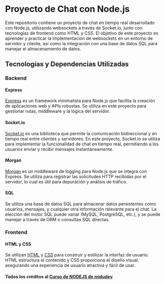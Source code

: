 # Proyecto de Chat con Node.js

Este repositorio contiene un proyecto de chat en tiempo real desarrollado con Node.js, utilizando websockets a través de Socket.io, junto con tecnologías de frontend como HTML y CSS. El objetivo de este proyecto es aprender y practicar la implementación de websockets en un entorno de servidor y cliente, así como la integración con una base de datos SQL para manejar el almacenamiento de datos.

## Tecnologías y Dependencias Utilizadas

### Backend

#### Express

[Express](https://expressjs.com/) es un framework minimalista para Node.js que facilita la creación de aplicaciones web y APIs robustas. Se utiliza en este proyecto para gestionar rutas, middleware y la lógica del servidor.

#### Socket.io

[Socket.io](https://socket.io/) es una biblioteca que permite la comunicación bidireccional y en tiempo real entre clientes y servidores. En este proyecto, Socket.io se utiliza para implementar la funcionalidad de chat en tiempo real, permitiendo a los usuarios enviar y recibir mensajes instantáneamente.

#### Morgan

[Morgan](https://github.com/expressjs/morgan) es un middleware de logging para Node.js que se integra con Express. Se utiliza para registrar las solicitudes HTTP recibidas por el servidor, lo cual es útil para depuración y análisis de tráfico.

#### SQL

Se utiliza una base de datos SQL para almacenar datos persistentes como usuarios, mensajes, y cualquier otra información relevante para el chat. La elección del motor SQL puede variar (MySQL, PostgreSQL, etc.), y se puede manejar a través de ORM o consultas SQL directas.

### Frontend

#### HTML y CSS

Se utilizan [HTML](https://developer.mozilla.org/en-US/docs/Web/HTML) y [CSS](https://developer.mozilla.org/en-US/docs/Web/CSS) para construir y estilizar la interfaz de usuario. HTML estructura el contenido y CSS proporciona el diseño visual, asegurando una experiencia de usuario atractiva y fácil de usar.

#### Todos los créditos al [Curso de NODEJS de midudev](https://github.com/midudev/curso-node-js)
